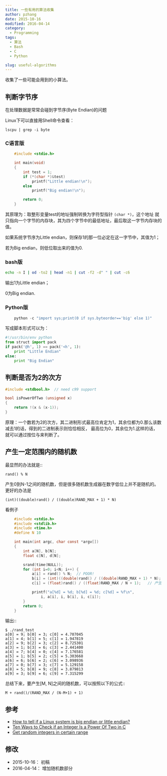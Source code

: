 ```yaml
---
title: 一些有用的算法收集
author: pzhang
date: 2015-10-16
modified: 2016-04-14
category:
  - Programming
tags:
  - 算法
  - Bash
  - C
  - Python

slug: useful-algorithms
---
```



收集了一些可能会用到的小算法。

## 判断字节序

在处理数据是常常会碰到字节序(Byte Endian)的问题

Linux下可以直接用Shell命令查看：

    lscpu | grep -i byte


<!--more-->

### C语言版

``` C
    #include <stdio.h>

    int main(void)
    {
        int test = 1;
        if (*(char *)&test)
            printf("Little endian!\n");
        else
            printf("Big endian!\n");

        return 0;
    }
```

其原理为：取整形变量test的地址强制转换为字符型指针 `(char *)`，这个地址
就只指向一个字节的内存块，其为四个字节中的最低地址，最后取这一字节内存块的值。

如果系统字节序为Little endian，则保存1的那一位必定在这一字节中，其值为1；

若为Big endian，则低位取出来的值为0.

### bash版

```bash
echo -n I | od -to2 | head -n1 | cut -f2 -d" " | cut -c6
```

输出1为Little endian；

0为Big endian.

### Python版

```python
    python -c "import sys;print(0 if sys.byteorder=='big' else 1)"
```

写成脚本形式可以为：

``` python
#!/usr/bin/env python
from struct import pack
if pack('@h', 1) == pack('<h', 1):
    print "Little Endian"
else:
    print "Big Endian"
```

## 判断是否为2的次方

``` c
#include <stdbool.h>  // need c99 support

bool isPowerOfTwo (unsigned x)
{
    return !(x & (x-1));
}
```

原理：一个数若为2的次方，其二进制形式最高位肯定为1，其余位都为0.那么该数减去1的话，得到的二进制表示则恰恰相反，
最高位为0，其余位为1.这样的话，就可以通过按位与来判断了。


## 产生一定范围内的随机数

最显然的办法就是::

    rand() % N

产生0到N-1之间的随机数，但是很多随机数生成器在数字低位上并不是随机的。更好的办法是

    (int)((double)rand() / ((double)RAND_MAX + 1) * N)

看例子

``` c
    #include <stdio.h>
    #include <stdlib.h>
    #include <time.h>
    #define N 10

    int main(int argc, char const *argv[])
    {
        int a[N], b[N];
        float c[N], d[N];

        srand(time(NULL));
        for (int i=0; i<N; i++) {
            a[i] = rand() % N;  // POOR!
            b[i] = (int)((double)rand() / ((double)RAND_MAX + 1) * N);  // 产生0~N-1之间的整数
            c[i] = (float)rand() / ((float)RAND_MAX / N + 1);   // 产生0~N-1之间的浮点数

            printf("a[%d] = %d; b[%d] = %d; c[%d] = %f\n",
                i, a[i], i, b[i], i, c[i]);
        }
        return 0;
    }
```

输出::

    $ ./rand_test
    a[0] = 9; b[0] = 3; c[0] = 4.707045
    a[1] = 4; b[1] = 5; c[1] = 1.947819
    a[2] = 9; b[2] = 3; c[2] = 8.725301
    a[3] = 1; b[3] = 6; c[3] = 2.441400
    a[4] = 7; b[4] = 0; c[4] = 7.176581
    a[5] = 1; b[5] = 2; c[5] = 5.303668
    a[6] = 6; b[6] = 2; c[6] = 3.098936
    a[7] = 0; b[7] = 3; c[7] = 5.129158
    a[8] = 5; b[8] = 9; c[8] = 3.879813
    a[9] = 3; b[9] = 6; c[9] = 7.315299

总结下来，要产生[M, N]之间的随机数，可以按照以下的公式::

    M + rand()/(RAND_MAX / (N-M+1) + 1)



## 参考

- [How to tell if a Linux system is big endian or little endian?](http://serverfault.com/questions/163487/how-to-tell-if-a-linux-system-is-big-endian-or-little-endian)
- [Ten Ways to Check if an Integer Is a Power Of Two in C](http://www.exploringbinary.com/ten-ways-to-check-if-an-integer-is-a-power-of-two-in-c/)
- [Get random integers in certain range](http://c-faq.com/lib/randrange.html)



## 修改

- 2015-10-16： 初稿
- 2016-04-14： 增加随机数部分

